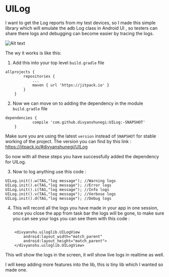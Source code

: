 # UILog
I want to get the Log reports from my test devices, so I made this simple library which will emulate the adb Log class in Android UI , so testers can share there logs and debugging can become easier by tracing the logs.

![Alt text](https://s22.postimg.org/8qbslmkwh/device-2017-06-16-010434.png "log screenshot in action")

The wy it works is like this:

1) Add this into your top level `build.gradle` file

```
allprojects {
		repositories {
			...
			maven { url 'https://jitpack.io' }
		}
	}
```

2) Now we can move on to adding the dependency in the module `build.gradle` file

```
dependencies {
	        compile 'com.github.divyanshunegi:UILog:-SNAPSHOT'
	}
```

Make sure you are using the latest `version` instead of `SNAPSHOT` for stable working of the project. 
The version you can find by this link : https://jitpack.io/#divyanshunegi/UILog

So now with all these steps you have successfully added the dependency for UILog.

3) Now to log anything use this code :

```
UILog.init().w(TAG,"log message"); //Warning logs
UILog.init().e(TAG,"log message"); //Error logs
UILog.init().i(TAG,"log message"); //Info logs
UILog.init().v(TAG,"log message"); //Verbose logs
UILog.init().d(TAG,"log message"); //Debug logs

``` 


4) This will record all the logs you have made in your app in one session, once you close the app from task bar the logs will be gone, to make sure 
you can see your logs you can see them with this code :

```

    <divyanshu.uiloglib.UILogView
        android:layout_width="match_parent"
        android:layout_height="match_parent">
    </divyanshu.uiloglib.UILogView>

```

This will show the logs in the screen, it will show live logs in realtime as well.

I will keep adding more features into the lib, this is tiny lib which I wanted so made one.

